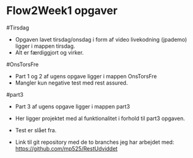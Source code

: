 # Flow2Week1 opgaver

#Tirsdag
- Opgaven lavet tirsdag/onsdag i form af video livekodning (jpademo) ligger i mappen tirsdag.
- Alt er færdiggjort og virker.

#OnsTorsFre
- Part 1 og 2 af ugens opgave ligger i mappen OnsTorsFre
- Mangler kun negative test med rest assured.

#part3
- Part 3 af ugens opgave ligger i mappen part3
- Her ligger projektet med al funktionalitet i forhold til part3 opgaven.
- Test er slået fra.

- Link til git repository med de to branches jeg har arbejdet med: https://github.com/mp525/RestUdviddet

